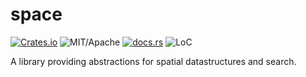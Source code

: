 # space

[![Crates.io][ci]][cl] ![MIT/Apache][li] [![docs.rs][di]][dl] ![LoC][lo]

[ci]: https://img.shields.io/crates/v/space.svg
[cl]: https://crates.io/crates/space/

[li]: https://img.shields.io/crates/l/specs.svg?maxAge=2592000

[di]: https://docs.rs/space/badge.svg
[dl]: https://docs.rs/space/

[lo]: https://tokei.rs/b1/github/vadixidav/space?category=code

A library providing abstractions for spatial datastructures and search.
